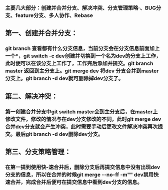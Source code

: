 ### 主要几大部分：创建并合并分支、解决冲突、分支管理策略·、BUG分支、feature分支、多人协作、Rebase

## 第一、创建并合并分支：

### git branch 查看都有什么分支信息，当前分支会在分支信息前面加上一个*，git switch -c dev创建并切换到一个名为dev的分支上工作，此时便可以在该分支上工作了，工作完后添加并提交。git branch master 返回到主分支上。git merge dev 将dev 分支合并到master分支上。git branch -d dev就可删除掉dev分支了。

## 第二、解决冲突：

### 第一创建合并分支中git switch master会到主分支后，在master上修改文件，修改的情况与在dev分支修改的不同，此时git merge dev合并dev分支就会产生冲突，此时需要手动后更改文件解决冲突再次提交。最后git branch -d dev删除dev分支。

## 第三、分支策略管理：

### 在第一提到使用快-速合并后，删除分支后再提交信息中没有出现dev分支的信息，所以在合并的时候git merge --no-ff -m"" dev禁用快速合并，完成合并后便可在提交信息中看到dev分支的信息。
